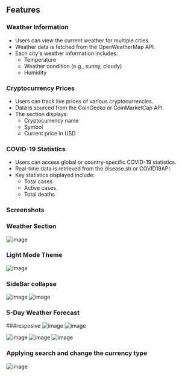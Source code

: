 ## Features

### Weather Information
- Users can view the current weather for multiple cities.
- Weather data is fetched from the OpenWeatherMap API.
- Each city's weather information includes:
  - Temperature
  - Weather condition (e.g., sunny, cloudy)
  - Humidity

### Cryptocurrency Prices
- Users can track live prices of various cryptocurrencies.
- Data is sourced from the CoinGecko or CoinMarketCap API.
- The section displays:
  - Cryptocurrency name
  - Symbol
  - Current price in USD

### COVID-19 Statistics
- Users can access global or country-specific COVID-19 statistics.
- Real-time data is retrieved from the disease.sh or COVID19API.
- Key statistics displayed include:
  - Total cases
  - Active cases
  - Total deaths
### Screenshots
### Weather Section
![image](https://github.com/user-attachments/assets/fb9cb3ac-5358-47f5-8076-5d95ce4fa0d9)
### Light Mode Theme
![image](https://github.com/user-attachments/assets/1d234828-f6a6-4794-9152-c6315fb1937d)
### SideBar collapse
![image](https://github.com/user-attachments/assets/b792000e-99d4-4374-b4fe-ac61731ab1b5)
![image](https://github.com/user-attachments/assets/213c7401-f61e-475e-a253-b5872dc393f3)
### 5-Day Weather Forecast 
###resposive
![image](https://github.com/user-attachments/assets/9321af2a-7d2e-4743-b177-fc576e391a80)
![image](https://github.com/user-attachments/assets/2e01316d-53a3-4195-9d13-99dc4de46c19)

![image](https://github.com/user-attachments/assets/a81a81ab-b78f-45cb-94c3-77d9d9910a26)
![image](https://github.com/user-attachments/assets/a20f376b-f321-4d79-a87c-107276d6f50c)
![image](https://github.com/user-attachments/assets/948113b8-71d7-4535-a3da-4d848c813cb9)
### Applying search and change the currency type
![image](https://github.com/user-attachments/assets/4f2ff2d2-bfe1-4ca9-ac2f-3023e99862b1)



